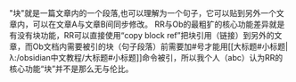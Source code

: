 "块"就是一篇文章内的一个段落,也可以理解为一个句子，它可以贴到另外一个文章内，可以在文章A与文章B间同步修改。
RR与Ob的最粗犷的核心功能差异就是有没有块功能，RR可以直接使用“copy block ref”把块引用（链接）到另外的文章，而Ob文档内需要被引的块（句子段落）前需要加#号才能用[[大标题#小标题|λ:/obsidian中文教程/大标题#小标题]]命令被引，所以我个人（abc）认为RR的核心功能“块”并不是那么无与伦比。